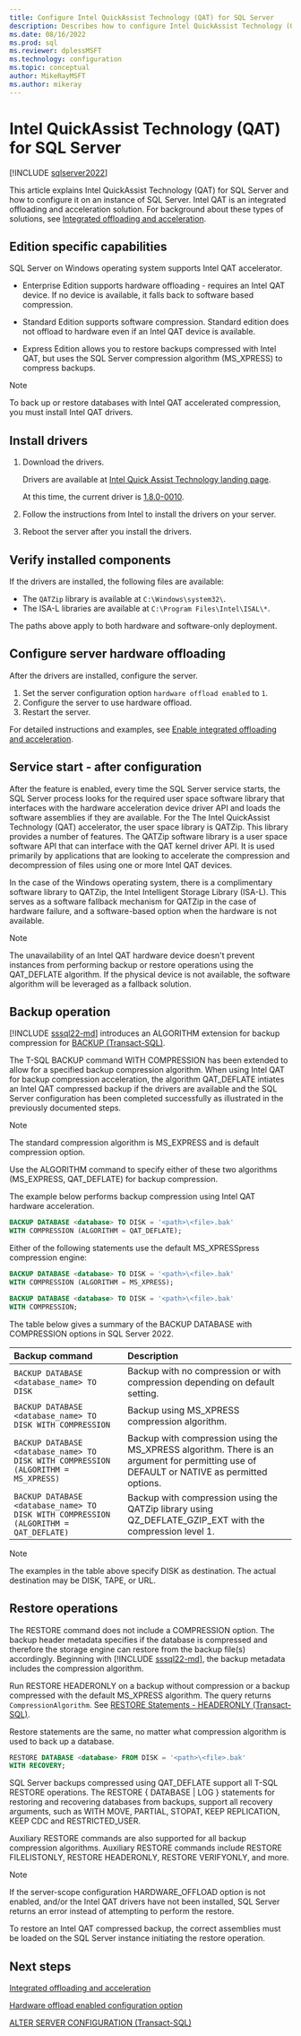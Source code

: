 ```yaml
---
title: Configure Intel QuickAssist Technology (QAT) for SQL Server
description: Describes how to configure Intel QuickAssist Technology (QAT) for an instance of SQL Server.
ms.date: 08/16/2022
ms.prod: sql
ms.reviewer: dplessMSFT 
ms.technology: configuration
ms.topic: conceptual
author: MikeRayMSFT
ms.author: mikeray
---
```


# Intel QuickAssist Technology (QAT) for SQL Server

[!INCLUDE [sqlserver2022](../../includes/applies-to-version/sqlserver2022.md)]

This article explains Intel QuickAssist Technology (QAT) for SQL Server and how to configure it on an instance of SQL Server. Intel QAT is an integrated offloading and acceleration solution. For background about these types of solutions, see [Integrated offloading and acceleration](overview.md).

## Edition specific capabilities

SQL Server on Windows operating system supports Intel QAT accelerator.

- Enterprise Edition supports hardware offloading - requires an Intel QAT device. If no device is available, it falls back to software based compression.

- Standard Edition supports software compression. Standard edition does not offload to hardware even if an Intel QAT device is available.

- Express Edition allows you to restore backups compressed with Intel QAT, but uses the SQL Server compression algorithm (MS_XPRESS) to compress backups.

> [!NOTE]
> To back up or restore databases with Intel QAT accelerated compression, you must install Intel QAT drivers.

## Install drivers

1. Download the drivers.

   Drivers are available at [Intel Quick Assist Technology landing page](https://developer.intel.com/quickassist).

   At this time, the current driver is [1.8.0-0010](https://www.intel.com/content/www/us/en/download/19732/intel-quickassist-technology-driver-for-windows-hw-version-1-7.html).

1. Follow the instructions from Intel to install the drivers on your server.

1. Reboot the server after you install the drivers.

## Verify installed components

If the drivers are installed, the following files are available:

- The `QATZip` library is available at `C:\Windows\system32\`.
- The ISA-L libraries are available at `C:\Program Files\Intel\ISAL\*`.

The paths above apply to both hardware and software-only deployment.

## Configure server hardware offloading

After the drivers are installed, configure the server.

1. Set the server configuration option `hardware offload enabled` to `1`.
1. Configure the server to use hardware offload.
1. Restart the server.

For detailed instructions and examples, see [Enable integrated offloading and acceleration](overview.md#enable-integrated-offloading-and-acceleration).

## Service start - after configuration

After the feature is enabled, every time the SQL Server service starts, the SQL Server process looks for the required user space software library that interfaces with the hardware acceleration device driver API and loads the software assemblies if they are available. For the The Intel QuickAssist Technology (QAT) accelerator, the user space library is QATZip. This library provides a number of features. The QATZip software library is a user space software API that can interface with the QAT kernel driver API. It is used primarily by applications that are looking to accelerate the compression and decompression of files using one or more Intel QAT devices.

In the case of the Windows operating system, there is a complimentary software library to QATZip, the Intel Intelligent Storage Library (ISA-L). This serves as a software fallback mechanism for QATZip in the case of hardware failure, and a software-based option when the hardware is not available.

> [!NOTE]
> The unavailability of an Intel QAT hardware device doesn't prevent instances from performing backup or restore operations using the QAT_DEFLATE algorithm. If the physical device is not available, the software algorithm will be leveraged as a fallback solution.

## Backup operation

[!INCLUDE [sssql22-md](../../includes/sssql22-md.md)] introduces an ALGORITHM extension for backup compression for [BACKUP (Transact-SQL)](../../t-sql/statements/backup-transact-sql.md#compression).

The T-SQL BACKUP command WITH COMPRESSION has been extended to allow for a specified backup compression algorithm. When using Intel QAT for backup compression acceleration, the algorithm QAT_DEFLATE intiates an Intel QAT compressed backup if the drivers are available and the SQL Server configuration has been completed successfully as illustrated in the previously documented steps.  

> [!NOTE]
> The standard compression algorithm is MS_EXPRESS and is default compression option.

Use the ALGORITHM command to specify either of these two algorithms (MS_EXPRESS, QAT_DEFLATE) for backup compression.

The example below performs backup compression using Intel QAT hardware acceleration.

```sql
BACKUP DATABASE <database> TO DISK = '<path>\<file>.bak'  
WITH COMPRESSION (ALGORITHM = QAT_DEFLATE); 
```

Either of the following statements use the default MS_XPRESSpress compression engine: 

```sql
BACKUP DATABASE <database> TO DISK = '<path>\<file>.bak'  
WITH COMPRESSION (ALGORITHM = MS_XPRESS); 
```

```sql
BACKUP DATABASE <database> TO DISK = '<path>\<file>.bak'  
WITH COMPRESSION; 
```

The table below gives a summary of the BACKUP DATABASE with COMPRESSION options in SQL Server 2022. 

|Backup command | Description |
|:-------|:-------|
|`BACKUP DATABASE <database_name> TO DISK` | Backup with no compression or with compression depending on default setting.|
|`BACKUP DATABASE <database_name> TO DISK WITH COMPRESSION`|Backup using MS_XPRESS compression algorithm.
|`BACKUP DATABASE <database_name> TO DISK WITH COMPRESSION (ALGORITHM = MS_XPRESS)` | Backup with compression using the MS_XPRESS algorithm. There is an argument for permitting use of DEFAULT or NATIVE as permitted options.|
|`BACKUP DATABASE <database_name> TO  DISK WITH COMPRESSION (ALGORITHM = QAT_DEFLATE)`|Backup with compression using the QATZip library using QZ_DEFLATE_GZIP_EXT with the compression level 1.|

> [!NOTE]
> The examples in the table above specify DISK as destination. The actual destination may be DISK, TAPE, or URL.

## Restore operations

The RESTORE command does not include a COMPRESSION option. The backup header metadata specifies if the database is compressed and therefore the storage engine can restore from the backup file(s) accordingly. Beginning with [!INCLUDE [sssql22-md](../../includes/sssql22-md.md)], the backup metadata includes the compression algorithm.

Run RESTORE HEADERONLY on a backup without compression or a backup compressed with the default MS_XPRESS algorithm. The query returns `CompressionAlgorithm`. See [RESTORE Statements - HEADERONLY (Transact-SQL)](../../t-sql/statements/restore-statements-headeronly-transact-sql.md).

Restore statements are the same, no matter what compression algorithm is used to back up a database.

```sql
RESTORE DATABASE <database> FROM DISK = '<path>\<file>.bak'  
WITH RECOVERY; 
```

SQL Server backups compressed using QAT_DEFLATE support all T-SQL RESTORE operations. The RESTORE { DATABASE | LOG } statements for restoring and recovering databases from backups, support all recovery arguments, such as WITH MOVE, PARTIAL, STOPAT, KEEP REPLICATION, KEEP CDC and RESTRICTED_USER.  

Auxiliary RESTORE commands are also supported for all backup compression algorithms. Auxiliary RESTORE commands include RESTORE FILELISTONLY, RESTORE HEADERONLY, RESTORE VERIFYONLY, and more.

> [!NOTE]
> If the server-scope configuration HARDWARE_OFFLOAD option is not enabled, and/or the Intel QAT drivers have not been installed, SQL Server returns an error instead of attempting to perform the restore.

To restore an Intel QAT compressed backup, the correct assemblies must be loaded on the SQL Server instance initiating the restore operation.

## Next steps

[Integrated offloading and acceleration](overview.md)

[Hardware offload enabled configuration option](../../database-engine/configure-windows/hardware-offload-enable-configuration-option.md)

[ALTER SERVER CONFIGURATION (Transact-SQL)](../../t-sql/statements/alter-server-configuration-transact-sql.md)